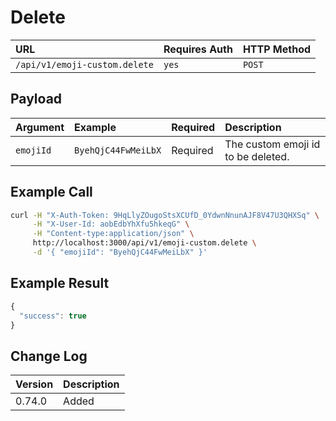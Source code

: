 # Delete

| URL | Requires Auth | HTTP Method |
| :--- | :--- | :--- |
| `/api/v1/emoji-custom.delete` | `yes` | `POST` |

## Payload

| Argument | Example | Required | Description |
| :--- | :--- | :--- | :--- |
| `emojiId` | `ByehQjC44FwMeiLbX` | Required | The custom emoji id to be deleted. |

## Example Call

```bash
curl -H "X-Auth-Token: 9HqLlyZOugoStsXCUfD_0YdwnNnunAJF8V47U3QHXSq" \
     -H "X-User-Id: aobEdbYhXfu5hkeqG" \
     -H "Content-type:application/json" \
     http://localhost:3000/api/v1/emoji-custom.delete \
     -d '{ "emojiId": "ByehQjC44FwMeiLbX" }'
```

## Example Result

```javascript
{
  "success": true
}
```

## Change Log

| Version | Description |
| :--- | :--- |
| 0.74.0 | Added |

